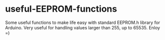 # useful-EEPROM-functions
Some useful functions to make life easy with standard EEPROM.h library for Arduino. 
Very useful for handling values larger than 255, up to 65535. 
Enloy =)

